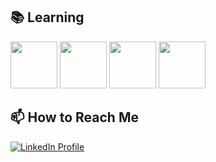 

## 📚 Learning 

<code><img height="75" src="https://www.vectorlogo.zone/logos/swift/swift-ar21.svg"></code>
<code><img height="75" src="https://www.vectorlogo.zone/logos/java/java-ar21.svg"></code>
<code><img height="75" src="https://www.vectorlogo.zone/logos/springio/springio-ar21.svg"></code>
<code><img height="75" src="https://www.vectorlogo.zone/logos/reactjs/reactjs-ar21.svg"></code>




## 📫 How to Reach Me

[![LinkedIn Profile](https://img.shields.io/badge/LinkedIn-Profile-blue?style=flat-square&logo=linkedin)](https://www.linkedin.com/in/onursir/)



